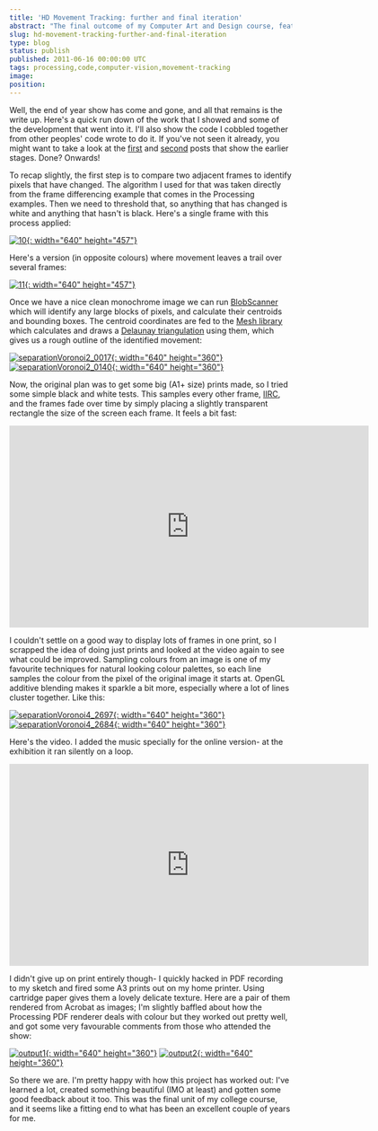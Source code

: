 ```yaml
---
title: 'HD Movement Tracking: further and final iteration'
abstract: "The final outcome of my Computer Art and Design course, featuring algorithmic prints and videos generated using Processing."
slug: hd-movement-tracking-further-and-final-iteration
type: blog
status: publish
published: 2011-06-16 00:00:00 UTC
tags: processing,code,computer-vision,movement-tracking
image: 
position: 
---
```


Well, the end of year show has come and gone, and all that remains is
the write up. Here\'s a quick run down of the work that I showed and
some of the development that went into it. I\'ll also show the code I
cobbled together from other peoples\' code wrote to do it. If you\'ve
not seen it already, you might want to take a look at the
[first](/blog/work-in-progress-tracking-movement-in-st-enoch-square/) and
[second](/blog/hd-movement-tracking-first-iteration/)
posts that show the earlier stages. Done? Onwards!

To recap slightly, the first step is to compare two adjacent frames to
identify pixels that have changed. The algorithm I used for that was
taken directly from the frame differencing example that comes in the
Processing examples. Then we need to threshold that, so anything that
has changed is white and anything that hasn\'t is black. Here\'s a
single frame with this process applied:

[![10](https://farm4.static.flickr.com/3400/5837152411_ea6ae86115_z.jpg){:
width="640" height="457"}][1]

Here\'s a version (in opposite colours) where movement leaves a trail
over several frames:

[![11](https://farm4.static.flickr.com/3405/5837152807_837a51f72f_z.jpg){:
width="640" height="457"}][2]

Once we have a nice clean monochrome image we can run [BlobScanner][3] which will identify any large blocks of pixels, and
calculate their centroids and bounding boxes. The centroid coordinates
are fed to the [Mesh library][4] which calculates and
draws a [Delaunay triangulation][5] using them, which
gives us a rough outline of the identified movement:

[![separationVoronoi2\_0017](https://farm6.static.flickr.com/5039/5821859773_a911dc8809_z.jpg){:
width="640" height="360"}][6]
[![separationVoronoi2\_0140](https://farm3.static.flickr.com/2561/5821861581_e788ed0e2c_z.jpg){:
width="640" height="360"}][7]

Now, the original plan was to get some big (A1+ size) prints made, so I
tried some simple black and white tests. This samples every other frame,
[IIRC][8], and the frames fade over time by simply
placing a slightly transparent rectangle the size of the screen each
frame. It feels a bit fast:

<iframe class="ql-video" allowfullscreen="true" src="https://player.vimeo.com/video/24478981" width="640" height="360" frameborder="0"></iframe>

I couldn\'t settle on a good way to display lots of frames in one print,
so I scrapped the idea of doing just prints and looked at the video
again to see what could be improved. Sampling colours from an image is
one of my favourite techniques for natural looking colour palettes, so
each line samples the colour from the pixel of the original image it
starts at. OpenGL additive blending makes it sparkle a bit more,
especially where a lot of lines cluster together. Like this:

[![separationVoronoi4\_2697](https://farm3.static.flickr.com/2103/5822430642_19aee56c4c_z.jpg){:
width="640" height="360"}][9]
[![separationVoronoi4\_2684](https://farm6.static.flickr.com/5074/5821865747_8be0bcdd6f_z.jpg){:
width="640" height="360"}][10]

Here\'s the video. I added the music specially for the online version-
at the exhibition it ran silently on a loop.

<iframe class="ql-video" allowfullscreen="true" src="https://player.vimeo.com/video/25155382" width="640" height="360" frameborder="0"></iframe>

I didn\'t give up on print entirely though- I quickly hacked in PDF
recording to my sketch and fired some A3 prints out on my home printer.
Using cartridge paper gives them a lovely delicate texture. Here are a
pair of them rendered from Acrobat as images; I\'m slightly baffled
about how the Processing PDF renderer deals with colour but they worked
out pretty well, and got some very favourable comments from those who
attended the show:

[![output1](https://farm6.static.flickr.com/5187/5837720536_8e11d97924_z.jpg){:
width="640" height="360"}][11]
[![output2](https://farm3.static.flickr.com/2454/5837721176_b009d1c005_z.jpg){:
width="640" height="360"}][12]

So there we are. I\'m pretty happy with how this project has worked out:
I\'ve learned a lot, created something beautiful (IMO at least) and
gotten some good feedback about it too. This was the final unit of my
college course, and it seems like a fitting end to what has been an
excellent couple of years for me.



[1]: https://www.flickr.com/photos/53111802@N05/5837152411/
[2]: https://www.flickr.com/photos/53111802@N05/5837152807/
[3]: http://sites.google.com/site/blobscanner/
[4]: http://leebyron.com/mesh/
[5]: http://en.wikipedia.org/wiki/Delaunay_triangulation
[6]: https://www.flickr.com/photos/53111802@N05/5821859773/
[7]: https://www.flickr.com/photos/53111802@N05/5821861581/
[8]: http://www.urbandictionary.com/define.php?term=iirc
[9]: https://www.flickr.com/photos/53111802@N05/5822430642/
[10]: https://www.flickr.com/photos/53111802@N05/5821865747/
[11]: https://www.flickr.com/photos/53111802@N05/5837720536/
[12]: https://www.flickr.com/photos/53111802@N05/5837721176/
